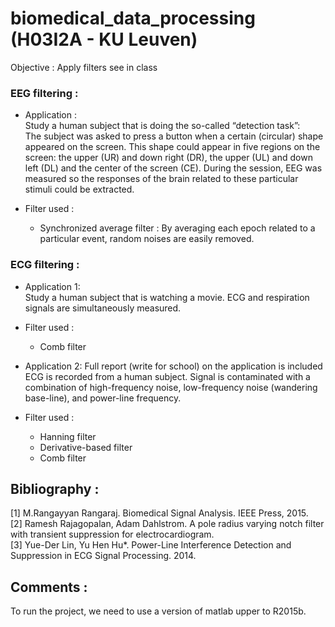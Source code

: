 # biomedical_data_processing (H03I2A - KU Leuven)

Objective : Apply filters see in class

### EEG filtering : 
- Application : <br>
Study a human subject that is doing the so-called “detection task”: <br>
The subject was asked to press a button when a certain (circular) shape appeared on the screen. This shape could appear in five regions on the screen: the upper (UR) and down right (DR), the upper (UL) and down left (DL) and the center of the screen (CE). During the session, EEG was measured so the responses of the brain related to these particular stimuli could be extracted. <br>

- Filter used : <br>
  - Synchronized average filter : By averaging each epoch related to a particular event, random noises are easily removed. <br>

### ECG filtering : 
- Application 1: <br>
Study a human subject  that is watching a movie. ECG and respiration signals are simultaneously measured. <br>

- Filter used : <br>
  - Comb filter <br>
  
- Application 2: Full report (write for school) on the application is included <br>
ECG is recorded from a human subject. Signal is contaminated with a combination of high-frequency noise, low-frequency noise (wandering base-line), and power-line frequency.<br>

- Filter used : <br>
  - Hanning filter <br>
  - Derivative-based filter <br>
  - Comb filter <br>
  
  
## Bibliography :

[1] M.Rangayyan Rangaraj. Biomedical Signal Analysis. IEEE Press, 2015. <br>
[2] Ramesh Rajagopalan, Adam Dahlstrom. A pole radius varying notch filter with transient suppression for electrocardiogram.<br>
[3] Yue-Der Lin, Yu Hen Hu*. Power-Line Interference Detection and Suppression in ECG Signal Processing. 2014. <br>

## Comments :

To run the project, we need to use a version of matlab upper to R2015b.
